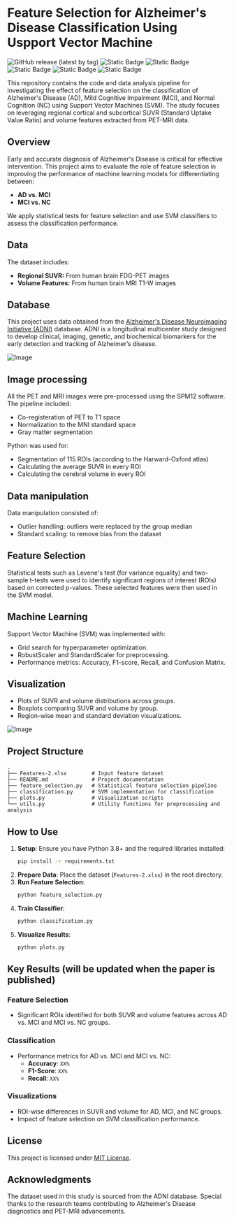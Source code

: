 # Feature Selection for Alzheimer's Disease Classification Using Uspport Vector Machine

![GitHub release (latest by tag)](https://img.shields.io/github/v/tag/taha-parsayan/OPETIA?label=Release)
![Static Badge](https://img.shields.io/badge/Neuroimaging%20software-FF0000)
![Static Badge](https://img.shields.io/badge/Data%20Science-CC7722)
![Static Badge](https://img.shields.io/badge/Python-8A2BE2)
![Static Badge](https://img.shields.io/badge/FSL-8A2BE2)
![Static Badge](https://img.shields.io/badge/PET%20/%20MRI-4CAF50)

This repository contains the code and data analysis pipeline for investigating the effect of feature selection on the classification of Alzheimer's Disease (AD), Mild Cognitive Impairment (MCI), and Normal Cognition (NC) using Support Vector Machines (SVM). The study focuses on leveraging regional cortical and subcortical SUVR (Standard Uptake Value Ratio) and volume features extracted from PET-MRI data.

## Overview

Early and accurate diagnosis of Alzheimer's Disease is critical for effective intervention. This project aims to evaluate the role of feature selection in improving the performance of machine learning models for differentiating between:
- **AD vs. MCI**
- **MCI vs. NC**

We apply statistical tests for feature selection and use SVM classifiers to assess the classification performance.

## Data
The dataset includes:
- **Regional SUVR:** From human brain FDG-PET images
- **Volume Features:** From human brain MRI T1-W images

## Database

This project uses data obtained from the [Alzheimer's Disease Neuroimaging Initiative (ADNI)](http://adni.loni.usc.edu/) database. ADNI is a longitudinal multicenter study designed to develop clinical, imaging, genetic, and biochemical biomarkers for the early detection and tracking of Alzheimer’s disease.

![Image](https://github.com/user-attachments/assets/586cd243-40fd-4011-842f-efd1fd09428a)

## Image processing

All the PET and MRI images were pre-processed using the SPM12 software. The pipeline included:
- Co-registeration of PET to T1 space
- Normalization to the MNI standard space
- Gray matter segmentation

Python was used for:
- Segmentation of 115 ROIs (according to the Harward-Oxford atlas)
- Calculating the average SUVR in every ROI
- Calculating the cerebral volume in every ROI

## Data manipulation
Data manipulation consisted of:
- Outlier handling: outliers were replaced by the group median
- Standard scaling: to remove bias from the dataset

## Feature Selection
Statistical tests such as Levene's test (for variance equality) and two-sample t-tests were used to identify significant regions of interest (ROIs) based on corrected p-values. These selected features were then used in the SVM model.

## Machine Learning
Support Vector Machine (SVM) was implemented with:
- Grid search for hyperparameter optimization.
- RobustScaler and StandardScaler for preprocessing.
- Performance metrics: Accuracy, F1-score, Recall, and Confusion Matrix.

## Visualization
- Plots of SUVR and volume distributions across groups.
- Boxplots comparing SUVR and volume by group.
- Region-wise mean and standard deviation visualizations.

![Image](https://github.com/user-attachments/assets/6be9c8b8-7e10-4689-a78b-fe8dcea4d8c3)

## Project Structure

```plaintext
.
├── Features-2.xlsx        # Input feature dataset
├── README.md              # Project documentation
├── feature_selection.py   # Statistical feature selection pipeline
├── classification.py      # SVM implementation for classification
├── plots.py               # Visualization scripts
└── utils.py               # Utility functions for preprocessing and analysis
```

## How to Use

1. **Setup**: Ensure you have Python 3.8+ and the required libraries installed:
   ```bash
   pip install -r requirements.txt
   ```
2. **Prepare Data**: Place the dataset (`Features-2.xlsx`) in the root directory.
3. **Run Feature Selection**:
   ```bash
   python feature_selection.py
   ```
4. **Train Classifier**:
   ```bash
   python classification.py
   ```
5. **Visualize Results**:
   ```bash
   python plots.py
   ```

## Key Results (will be updated when the paper is published)

### Feature Selection
- Significant ROIs identified for both SUVR and volume features across AD vs. MCI and MCI vs. NC groups.

### Classification
- Performance metrics for AD vs. MCI and MCI vs. NC:
  - **Accuracy**: `XX%`
  - **F1-Score**: `XX%`
  - **Recall**: `XX%`

### Visualizations
- ROI-wise differences in SUVR and volume for AD, MCI, and NC groups.
- Impact of feature selection on SVM classification performance.

## License
This project is licensed under [MIT License](LICENSE).

## Acknowledgments
The dataset used in this study is sourced from the ADNI database. Special thanks to the research teams contributing to Alzheimer's Disease diagnostics and PET-MRI advancements.
